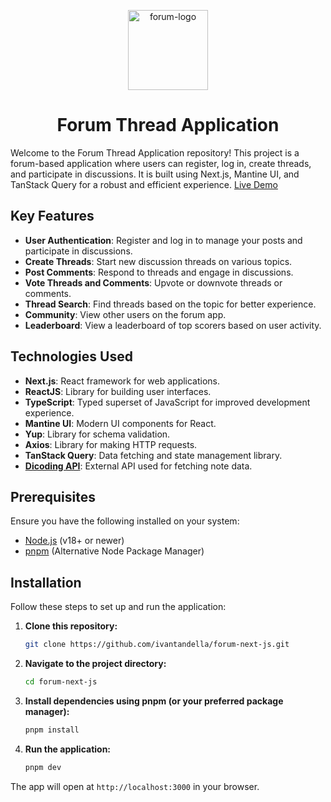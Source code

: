 <p align="center">
   <img width="128" alt="forum-logo" src="https://github.com/user-attachments/assets/14360108-62b8-4044-a35d-11cf67f73469">
</p>

<h1 align="center">Forum Thread Application</h1> 

Welcome to the Forum Thread Application repository! This project is a forum-based application where users can register, log in, create threads, and participate in discussions. It is built using Next.js, Mantine UI, and TanStack Query for a robust and efficient experience. [Live Demo](https://forum-next-js-livid.vercel.app/)

## Key Features

- **User Authentication**: Register and log in to manage your posts and participate in discussions.
- **Create Threads**: Start new discussion threads on various topics.
- **Post Comments**: Respond to threads and engage in discussions.
- **Vote Threads and Comments**: Upvote or downvote threads or comments.
- **Thread Search**: Find threads based on the topic for better experience.
- **Community**: View other users on the forum app.
- **Leaderboard**: View a leaderboard of top scorers based on user activity.

## Technologies Used

- **Next.js**: React framework for web applications.
- **ReactJS**: Library for building user interfaces.
- **TypeScript**: Typed superset of JavaScript for improved development experience.
- **Mantine UI**: Modern UI components for React.
- **Yup**: Library for schema validation.
- **Axios**: Library for making HTTP requests.
- **TanStack Query**: Data fetching and state management library.
- **[Dicoding API](https://forum-api.dicoding.dev/v1/#/)**: External API used for fetching note data.

## Prerequisites

Ensure you have the following installed on your system:

- [Node.js](https://nodejs.org/) (v18+ or newer)
- [pnpm](https://pnpm.io/) (Alternative Node Package Manager)

## Installation

Follow these steps to set up and run the application:

1. **Clone this repository:**

   ```bash
   git clone https://github.com/ivantandella/forum-next-js.git

2. **Navigate to the project directory:**

   ```bash
   cd forum-next-js

3. **Install dependencies using pnpm (or your preferred package manager):**

   ```bash
   pnpm install

4. **Run the application:**
   
   ```bash
   pnpm dev

The app will open at `http://localhost:3000` in your browser. 



